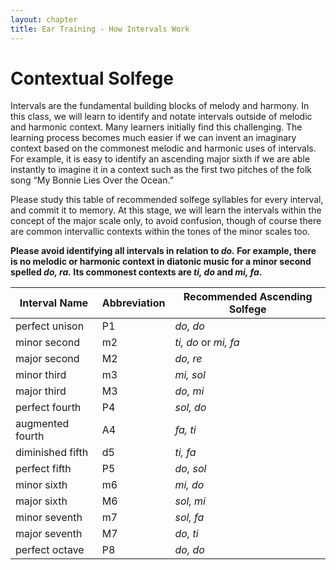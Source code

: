 ```yaml
---
layout: chapter
title: Ear Training - How Intervals Work
---
```

# Contextual Solfege

Intervals are the fundamental building blocks of melody and harmony. In this class, we will learn to identify and notate intervals outside of melodic and harmonic context. Many learners initially find this challenging. The learning process becomes much easier if we can invent an imaginary context based on the commonest melodic and harmonic uses of intervals. For example, it is easy to identify an ascending major sixth if we are able instantly to imagine it in a context such as the first two pitches of the folk song “My Bonnie Lies Over the Ocean.”

Please study this table of recommended solfege syllables for every interval, and commit it to memory. At this stage, we will learn the intervals within the concept of the major scale only, to avoid confusion, though of course there are common intervallic contexts within the tones of the minor scales too.

**Please avoid identifying all intervals in relation to *do.* For example, there is no melodic or harmonic context in diatonic music for a minor second spelled *do, ra.* Its commonest contexts are *ti, do* and *mi, fa*.**

|**Interval Name**   |**Abbreviation**|**Recommended Ascending Solfege**|
|--------------------|----------------|---------------------------------|
|perfect unison      | P1             |*do, do*                         |
|minor second        | m2             |*ti, do* or *mi, fa*             |
|major second        | M2             |*do, re*                         |
|minor third         | m3             |*mi, sol*                        |
|major third         | M3             |*do, mi*                         |
|perfect fourth      | P4             |*sol, do*                        |
|augmented fourth    | A4             |*fa, ti*                         |
|diminished fifth    | d5             |*ti, fa*                         |
|perfect fifth       | P5             |*do, sol*                        |
|minor sixth         | m6             |*mi, do*                         |
|major sixth         | M6             |*sol, mi*                        |
|minor seventh       | m7             |*sol, fa*                        |
|major seventh       | M7             |*do, ti*                         |
|perfect octave      | P8             |*do, do*                         |

